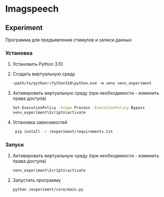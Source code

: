 # Imagspeech

## Experiment
Программа для предъявления стимулов и записи данных

### Установка

1. Установить Python 3.10

2. Cоздать виртуальную среду
   ```bash
   <path/to/python>\Python310\python.exe -m venv venv_experiment

3. Активировать виртуальную среду (при необходимости - изменить права доступа)
   ```bash
   Set-ExecutionPolicy -Scope Process -ExecutionPolicy Bypass
   venv_experiment\Scripts\activate

4. Установка зависимостей
   ```bash
    pip install -r /experiment/requirements.txt

### Запуск

1. Активировать виртуальную среду (при необходимости - изменить права доступа)
   ```bash
   venv_experiment\Scripts\activate

2. Запустить программу
   ```bash
   python /experiment/core/main.py



